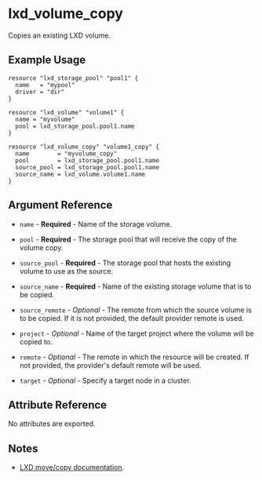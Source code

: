 # lxd_volume_copy

Copies an existing LXD volume.

## Example Usage

```hcl
resource "lxd_storage_pool" "pool1" {
  name   = "mypool"
  driver = "dir"
}

resource "lxd_volume" "volume1" {
  name = "myvolume"
  pool = lxd_storage_pool.pool1.name
}

resource "lxd_volume_copy" "volume1_copy" {
  name        = "myvolume_copy"
  pool        = lxd_storage_pool.pool1.name
  source_pool = lxd_storage_pool.pool1.name
  source_name = lxd_volume.volume1.name
}
```

## Argument Reference

* `name` - **Required** - Name of the storage volume.

* `pool` - **Required** - The storage pool that will receive the copy of the volume copy.

* `source_pool` - **Required** - The storage pool that hosts the existing volume to use as the source.

* `source_name` - **Required** - Name of the existing storage volume that is to be copied.

* `source_remote` - *Optional* - The remote from which the source volume is to be copied. If
	it is not provided, the default provider remote is used.

* `project` - *Optional* - Name of the target project where the volume will be copied to.

* `remote` - *Optional* - The remote in which the resource will be created. If
	not provided, the provider's default remote will be used.

* `target` - *Optional* - Specify a target node in a cluster.

## Attribute Reference

No attributes are exported.

## Notes

* [LXD move/copy documentation](https://documentation.ubuntu.com/lxd/en/latest/howto/storage_move_volume/).
